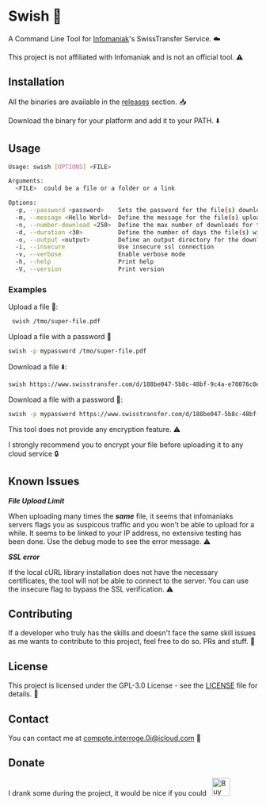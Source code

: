 # Swish :rocket:

A Command Line Tool for [Infomaniak](https://www.swisstransfer.com/)'s SwissTransfer Service. :cloud:

This project is not affiliated with Infomaniak and is not an official tool. :warning:


## Installation

All the binaries are available in the [releases](https://github.com/sctg-development/Swish/releases) section. :inbox_tray:

Download the binary for your platform and add it to your PATH. :arrow_down:

## Usage

```sh
Usage: swish [OPTIONS] <FILE>

Arguments:
  <FILE>  could be a file or a folder or a link

Options:
  -p, --password <password>    Sets the password for the file(s) downloaded / uploaded
  -m, --message <Hello World>  Define the message for the file(s) uploaded
  -n, --number-download <250>  Define the max number of downloads for the file(s) uploaded
  -d, --duration <30>          Define the number of days the file(s) will be available for download
  -o, --output <output>        Define an output directory for the downloaded files
  -i, --insecure               Use insecure ssl connection
  -v, --verbose                Enable verbose mode
  -h, --help                   Print help
  -V, --version                Print version
```

### Examples

Upload a file :rocket::
```sh
 swish /tmo/super-file.pdf
```
Upload a file with a password :closed_lock_with_key:
```sh
swish -p mypassword /tmo/super-file.pdf
```
Download a file :arrow_down::
```sh
swish https://www.swisstransfer.com/d/188be047-5b8c-48bf-9c4a-e70076c0e53c
```
Download a file with a password :closed_lock_with_key::
```sh
swish -p mypassword https://www.swisstransfer.com/d/188be047-5b8c-48bf-9c4a-e70076c0e53c
```

This tool does not provide any encryption feature. :warning:

I strongly recommend you to encrypt your file before uploading it to any cloud service :lock:

## Known Issues
***File Upload Limit***

When uploading many times the ***same*** file, it seems that infomaniaks servers flags you as suspicous traffic and you won't be able to upload for a while. It seems to be linked to your IP address, no extensive testing has been done. Use the debug mode to see the error message. :warning:

***SSL error***

If the local cURL library installation does not have the necessary certificates, the tool will not be able to connect to the server. You can use the insecure flag to bypass the SSL verification. :warning:

## Contributing

If a developer who truly has the skills and doesn't face the same skill issues as me wants to contribute to this project, feel free to do so. PRs and stuff. :handshake:

## License

This project is licensed under the GPL-3.0 License - see the [LICENSE](LICENSE) file for details. :page_facing_up:

## Contact

You can contact me at compote.interroge.0i@icloud.com :email:

## Donate
I drank some during the project, it would be nice if you could &nbsp;&nbsp;<a href='https://ko-fi.com/Y8Y7ZK4DS' target='_blank'><img height='36' style='border:0px;height:36px;' src='https://storage.ko-fi.com/cdn/kofi3.png?v=3' border='0' alt='Buy Me a Coffee at ko-fi.com' /></a>



